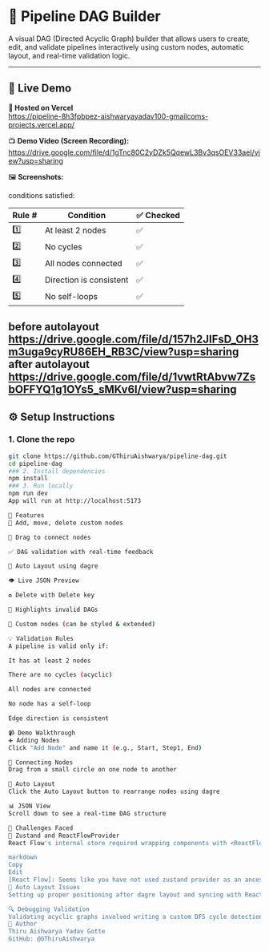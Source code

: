 # 🧠 Pipeline DAG Builder

A visual DAG (Directed Acyclic Graph) builder that allows users to create, edit, and validate pipelines interactively using custom nodes, automatic layout, and real-time validation logic.

---

## 🔗 Live Demo

**🚀 Hosted on Vercel**  
https://pipeline-8h3fpbpez-aishwaryayadav100-gmailcoms-projects.vercel.app/

📺 **Demo Video (Screen Recording):**  
https://drive.google.com/file/d/1gTnc80C2yDZk5QqewL3Bv3qsOEV33aeI/view?usp=sharing

🖼️ **Screenshots:**

conditions satisfied:

| Rule # | Condition               | ✅ Checked                          
| ------ | ----------------------- | ---------------------------------- 
| 1️⃣    | At least 2 nodes        | ✅                                  
| 2️⃣    | No cycles               | ✅                                  
| 3️⃣    | All nodes connected     | ✅                                  
| 4️⃣    | Direction is consistent | ✅ 
| 5️⃣    | No self-loops           | ✅                                  

before autolayout
https://drive.google.com/file/d/157h2JIFsD_OH3m3uga9cyRU86EH_RB3C/view?usp=sharing
after autolayout
https://drive.google.com/file/d/1vwtRtAbvw7ZsbOFFYQ1g1OYs5_sMKv6l/view?usp=sharing
---

## ⚙️ Setup Instructions

### 1. Clone the repo
```bash
git clone https://github.com/GThiruAishwarya/pipeline-dag.git
cd pipeline-dag
### 2. Install dependencies
npm install
### 3. Run locally
npm run dev
App will run at http://localhost:5173

🧩 Features
🧱 Add, move, delete custom nodes

🔗 Drag to connect nodes

✅ DAG validation with real-time feedback

🎯 Auto Layout using dagre

👁️ Live JSON Preview

♻️ Delete with Delete key

🧠 Highlights invalid DAGs

🌈 Custom nodes (can be styled & extended)

💡 Validation Rules
A pipeline is valid only if:

It has at least 2 nodes

There are no cycles (acyclic)

All nodes are connected

No node has a self-loop

Edge direction is consistent

📹 Demo Walkthrough
➕ Adding Nodes
Click "Add Node" and name it (e.g., Start, Step1, End)

🔁 Connecting Nodes
Drag from a small circle on one node to another

📐 Auto Layout
Click the Auto Layout button to rearrange nodes using dagre

📊 JSON View
Scroll down to see a real-time DAG structure

🚧 Challenges Faced
🧠 Zustand and ReactFlowProvider
React Flow's internal store required wrapping components with <ReactFlowProvider>. Initially, this was mistakenly placed inside the component using useReactFlow(), causing runtime errors like:

markdown
Copy
Edit
[React Flow]: Seems like you have not used zustand provider as an ancestor.
🔄 Auto Layout Issues
Setting up proper positioning after dagre layout and syncing with React Flow required translating x/y coordinates and manually triggering fitView().

🔍 Debugging Validation
Validating acyclic graphs involved writing a custom DFS cycle detection function and ensuring disconnected or isolated nodes were caught.
🙌 Author
Thiru Aishwarya Yadav Gotte
GitHub: @GThiruAishwarya

